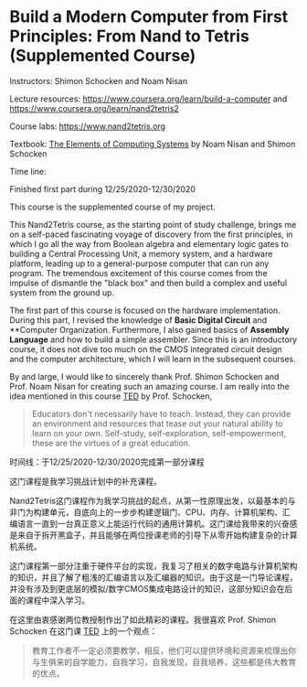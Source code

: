 

# Build a Modern Computer from First Principles: From Nand to Tetris  (Supplemented Course)

Instructors: Shimon Schocken and Noam Nisan

Lecture resources: https://www.coursera.org/learn/build-a-computer and https://www.coursera.org/learn/nand2tetris2

Course labs: https://www.nand2tetris.org

Textbook: [The Elements of Computing Systems](https://www.amazon.com/Elements-Computing-Systems-Building-Principles/dp/0262640686/ref=ed_oe_p) by Noam Nisan and Shimon Schocken

Time line: 

Finished first part during 12/25/2020-12/30/2020



This course is the supplemented course of my project. 

This Nand2Tetris course, as the starting point of study challenge, brings me on a self-paced fascinating voyage of discovery from the first principles, in which I go all the way from Boolean algebra and elementary logic gates to building a Central Processing Unit, a memory system, and a hardware platform, leading up to a general-purpose computer that can run any program. The tremendous excitement of this course comes from the impulse of dismantle the "black box" and then build a complex and useful system from the ground up.

The first part of this course is focused on the hardware implementation. During this part, I revised the knowledge of **Basic Digital Circuit** and **Computer Organization. Furthermore, I also gained basics of **Assembly Language** and how to build a simple assembler.  Since this is an introductory course, it does not dive too much on the CMOS integrated circuit design and the computer architecture, which I will learn in the subsequent courses. 

By and large, I would like to sincerely thank Prof. Shimon Schocken and Prof. Noam Nisan for creating such an amazing course. I am really into the idea mentioned in this course [TED](https://www.ted.com/talks/shimon_schocken_the_self_organizing_computer_course) by Prof. Schocken, 

> Educators don't necessarily have to teach. Instead, they can provide an environment and resources that tease out your natural ability to learn on your own. Self-study, self-exploration, self-empowerment, these are the virtues of a great education.





时间线：于12/25/2020-12/30/2020完成第一部分课程

这门课程是我学习挑战计划中的补充课程。

Nand2Tetris这门课程作为我学习挑战的起点，从第一性原理出发，以最基本的与非门为构建单元，自底向上的一步步构建逻辑门、CPU、内存、计算机架构、汇编语言一直到一台真正意义上能运行代码的通用计算机。这门课给我带来的兴奋感是来自于拆开黑盒子，并且能够在两位授课老师的引导下从零开始构建复杂的计算机系统。

这门课程第一部分注重于硬件平台的实现，我复习了相关的数字电路与计算机架构的知识，并且了解了粗浅的汇编语言以及汇编器的知识。由于这是一门导论课程，并没有涉及到更底层的模拟/数字CMOS集成电路设计的知识，这部分知识会在后面的课程中深入学习。

在这里由衷感谢两位教授制作出了如此精彩的课程。我很喜欢 Prof. Shimon Schocken 在这门课 [TED](https://www.ted.com/talks/shimon_schocken_the_self_organizing_computer_course) 上的一个观点：

> 教育工作者不一定必须要教学，相反，他们可以提供环境和资源来梳理出你与生俱来的自学能力，自我学习，自我发现，自我培养，这些都是伟大教育的优点。



